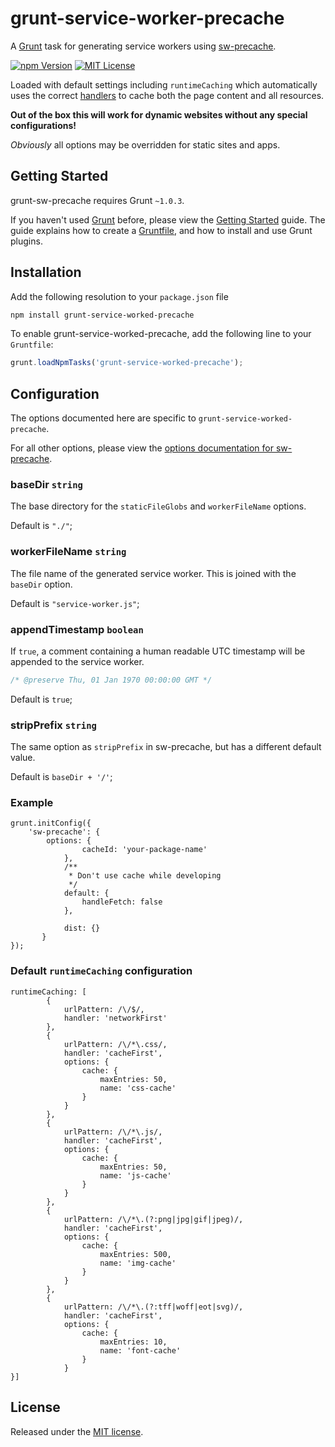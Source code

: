 # grunt-service-worker-precache

A [Grunt](http://gruntjs.com) task for generating service workers using [sw-precache](https://www.npmjs.com/package/sw-precache).

[![npm Version](https://img.shields.io/npm/v/grunt-sw-precache.svg?style=flat-square)](https://www.npmjs.com/package/grunt-sw-precache)
[![MIT License](https://img.shields.io/badge/license-MIT-blue.svg?style=flat-square)](https://bitbucket.org/morrisallison/grunt-sw-precache/raw/default/LICENSE)

Loaded with default settings including `runtimeCaching` which automatically uses the correct [handlers](https://googlechromelabs.github.io/sw-toolbox/api.html#handlers) to cache both the page content and all resources. 

**Out of the box this will work for dynamic websites without any special configurations!**

_Obviously_ all options may be overridden for static sites and apps.

## Getting Started

grunt-sw-precache requires Grunt `~1.0.3`.

If you haven't used [Grunt](http://gruntjs.com/) before, please view the [Getting Started](http://gruntjs.com/getting-started) guide.
The guide explains how to create a [Gruntfile](http://gruntjs.com/sample-gruntfile), and how to install and use Grunt plugins.

## Installation

Add the following resolution to your `package.json` file

``` bash
npm install grunt-service-worked-precache
```


To enable grunt-service-worked-precache, add the following line to your `Gruntfile`:

```javascript
grunt.loadNpmTasks('grunt-service-worked-precache');
```

## Configuration

The options documented here are specific to `grunt-service-worked-precache`.

For all other options, please view the [options documentation for sw-precache](https://github.com/googlechrome/sw-precache#options).

### baseDir `string`

The base directory for the `staticFileGlobs` and `workerFileName` options.

Default is `"./"`;

### workerFileName `string`

The file name of the generated service worker. This is joined with the `baseDir` option.

Default is `"service-worker.js"`;

### appendTimestamp `boolean`

If `true`, a comment containing a human readable UTC timestamp will be appended to the service worker.

```javascript
/* @preserve Thu, 01 Jan 1970 00:00:00 GMT */
```

Default is `true`;

### stripPrefix `string`

The same option as `stripPrefix` in sw-precache, but has a different default value.

Default is `baseDir + '/'`;

### Example

    grunt.initConfig({
		'sw-precache': {
			options: {
                    cacheId: 'your-package-name'
                },
                /**
                 * Don't use cache while developing
                 */
                default: {
                    handleFetch: false
                },
            
                dist: {}
           }
    });
    
### Default `runtimeCaching` configuration
    runtimeCaching: [
            {
                urlPattern: /\/$/,
                handler: 'networkFirst'
            },
            {
                urlPattern: /\/*\.css/,
                handler: 'cacheFirst',
                options: {
                    cache: {
                        maxEntries: 50,
                        name: 'css-cache'
                    }
                }
            },
            {
                urlPattern: /\/*\.js/,
                handler: 'cacheFirst',
                options: {
                    cache: {
                        maxEntries: 50,
                        name: 'js-cache'
                    }
                }
            },
            {
                urlPattern: /\/*\.(?:png|jpg|gif|jpeg)/,
                handler: 'cacheFirst',
                options: {
                    cache: {
                        maxEntries: 500,
                        name: 'img-cache'
                    }
                }
            },
            {
                urlPattern: /\/*\.(?:tff|woff|eot|svg)/,
                handler: 'cacheFirst',
                options: {
                    cache: {
                        maxEntries: 10,
                        name: 'font-cache'
                    }
                }
    }]

## License

Released under the [MIT license](https://bitbucket.org/morrisallison/grunt-sw-precache/raw/default/LICENSE).
